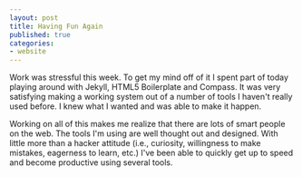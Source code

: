 ```yaml
---
layout: post
title: Having Fun Again
published: true 
categories: 
- website
---
```

Work was stressful this week. To get my mind off of it I spent part of today playing around with Jekyll, 
HTML5 Boilerplate and Compass. It was very satisfying making a working system out of a number of tools 
I haven't really used before. I knew what I wanted and was able to make it happen.

Working on all of this makes me realize that there are lots of smart people on the web. The tools 
I'm using are well thought out and designed. With little more than a hacker attitude (i.e., curiosity, 
willingness to make mistakes, eagerness to learn, etc.) I've been able to quickly get up to speed and 
become productive using several tools.


